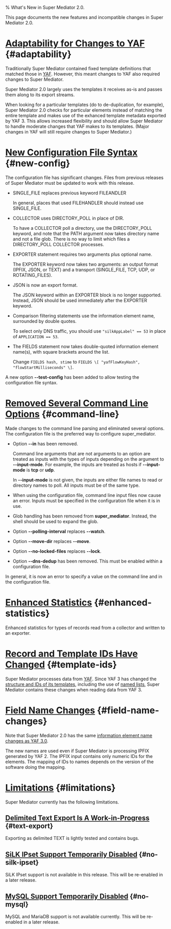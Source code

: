 % What's New in Super Mediator 2.0.

<!--
    Copyright (C) 2014-2023 Carnegie Mellon University
    See license information in LICENSE.txt.
-->
<!--
    @DISTRIBUTION_STATEMENT_BEGIN@
    Super Mediator 2.0.0

    Copyright 2023 Carnegie Mellon University.

    NO WARRANTY. THIS CARNEGIE MELLON UNIVERSITY AND SOFTWARE ENGINEERING
    INSTITUTE MATERIAL IS FURNISHED ON AN "AS-IS" BASIS. CARNEGIE MELLON
    UNIVERSITY MAKES NO WARRANTIES OF ANY KIND, EITHER EXPRESSED OR IMPLIED,
    AS TO ANY MATTER INCLUDING, BUT NOT LIMITED TO, WARRANTY OF FITNESS FOR
    PURPOSE OR MERCHANTABILITY, EXCLUSIVITY, OR RESULTS OBTAINED FROM USE OF
    THE MATERIAL. CARNEGIE MELLON UNIVERSITY DOES NOT MAKE ANY WARRANTY OF
    ANY KIND WITH RESPECT TO FREEDOM FROM PATENT, TRADEMARK, OR COPYRIGHT
    INFRINGEMENT.

    Licensed under a GNU GPL 2.0-style license, please see LICENSE.txt or
    contact permission@sei.cmu.edu for full terms.

    [DISTRIBUTION STATEMENT A] This material has been approved for public
    release and unlimited distribution.  Please see Copyright notice for
    non-US Government use and distribution.

    GOVERNMENT PURPOSE RIGHTS - Software and Software Documentation
    Contract No.: FA8702-15-D-0002
    Contractor Name: Carnegie Mellon University
    Contractor Address: 4500 Fifth Avenue, Pittsburgh, PA 15213

    The Government's rights to use, modify, reproduce, release, perform,
    display, or disclose this software are restricted by paragraph (b)(2) of
    the Rights in Noncommercial Computer Software and Noncommercial Computer
    Software Documentation clause contained in the above identified
    contract. No restrictions apply after the expiration date shown
    above. Any reproduction of the software or portions thereof marked with
    this legend must also reproduce the markings.

    This Software includes and/or makes use of Third-Party Software each
    subject to its own license.

    DM23-2321
    @DISTRIBUTION_STATEMENT_END@
-->

This page documents the new features and incompatible changes in Super
Mediator 2.0.

# [Adaptability for Changes to YAF](#adaptability) {#adaptability}

Traditionally Super Mediator contained fixed template definitions that
matched those in [YAF][]. However, this meant changes to YAF also required
changes to Super Mediator.

Super Mediator 2.0 largely uses the templates it receives as-is and passes
them along to its export streams.

When looking for a particular templates (do to de-duplication, for example),
Super Mediator 2.0 checks for particular elements instead of matching the
entire template and makes use of the exhanced template metadata exported by
YAF 3. This allows increased flexibility and should allow Super Mediator to
handle moderate changes that YAF makes to its templates. (Major changes in
YAF will still require changes to Super Mediator.)

# [New Configuration File Syntax](#new-config) {#new-config}

The configuration file has significant changes. Files from previous releases
of Super Mediator must be updated to work with this release.

-   SINGLE\_FILE replaces previous keyword FILEANDLER

    In general, places that used FILEHANDLER should instead use
    SINGLE\_FILE.

-   COLLECTOR uses DIRECTORY\_POLL in place of DIR.

    To have a COLLECTOR poll a directory, use the DIRECTORY\_POLL keyword,
    and note that the PATH argument now takes directory name and not a file
    glob. There is no way to limit which files a DIRECTORY\_POLL COLLECTOR
    processes.

-   EXPORTER statement requires two arguments plus optional name.

    The EXPORTER keyword now takes two arguments: an output format (IPFIX,
    JSON, or TEXT) and a transport (SINGLE\_FILE, TCP, UDP, or
    ROTATING\_FILES).

-   JSON is now an export format.

    The JSON keyword within an EXPORTER block is no longer supported.
    Instead, JSON should be used immediately after the EXPORTER keyword.

-   Comparison filtering statements use the information element name,
    surrounded by double quotes.

    To select only DNS traffic, you should use `"silkAppLabel" == 53` in
    place of `APPLICATION == 53`.

-   The FIELDS statement now takes double-quoted information element
    name(s), with square brackets around the list.

    Change `FIELDS hash, stime` to `FIELDS \[ "yafFlowKeyHash",
    "flowStartMilliseconds" \]`.

A new option **--test-config** has been added to allow testing the
configuration file syntax.

# [Removed Several Command Line Options](#command-line) {#command-line}

Made changes to the command line parsing and eliminated several options.
The configuration file is the preferred way to configure super_mediator.

-   Option **--in** has been removed.

    Command line arguments that are not arguments to an option are treated
    as inputs with the types of inputs depending on the argument to
    **--input-mode**. For example, the inputs are treated as hosts if
    **--input-mode** is **tcp** or **udp**.

    In **--input-mode** is not given, the inputs are either file names to
    read or directory names to poll. All inputs must be of the same type.

-   When using the configuration file, command line input files now cause an
    error. Inputs must be specified in the configuration file when it is in
    use.

-   Glob handling has been removed from **super\_mediator**. Instead, the
    shell should be used to expand the glob.

-   Option **--polling-interval** replaces **--watch**.

-   Option **--move-dir** replaces **--move**.

-   Option **--no-locked-files** replaces **--lock**.

-   Option **--dns-dedup** has been removed. This must be enabled within a
    configuration file.

In general, it is now an error to specify a value on the command line and in
the configuration file.

# [Enhanced Statistics](#enhanced-statistics) {#enhanced-statistics}

Enhanced statistics for types of records read from a collector and written
to an exporter.

# [Record and Template IDs Have Changed](#template-ids) {#template-ids}

Super Mediator processes data from [YAF][]. Since YAF 3 has changed the
[structure and IDs of its templates][yaf_templates], including the use of
[named lists][yaf_lists], Super Mediator contains these changes when reading
data from YAF 3.

# [Field Name Changes](#field-name-changes) {#field-name-changes}

Note that Super Mediator 2.0 has the same [information element name
changes as YAF 3.0][yaf_renaming].

The new names are used even if Super Mediator is processing IPFIX generated
by YAF 2. The IPFIX input contains only numeric IDs for the elements. The
mapping of IDs to names depends on the version of the software doing the
mapping.

# [Limitations](#limitations) {#limitations}

Super Mediator currently has the following limitations.

## [Delimited Text Export Is A Work-in-Progress](#text-export) {#text-export}

Exporting as delimited TEXT is lightly tested and contains bugs.

## [SiLK IPset Support Temporarily Disabled](#no-silk-ipset) {#no-silk-ipset}

SiLK IPset support is not available in this release. This will be re-enabled
in a later release.

## [MySQL Support Temporarily Disabled](#no-mysql) {#no-mysql}

MySQL and MariaDB support is not available currently. This will be
re-enabled in a later release.


[YAF]:              /yaf/index.html
[yaf_lists]:        /yaf/new_yaf3.html#named_lists
[yaf_renaming]:     /yaf/new_yaf3.html#ie-renaming
[yaf_templates]:    /yaf/new_yaf3.html#templates

[//]: # (Local variables:)
[//]: # (fill-column: 76)
[//]: # (indent-tabs-mode: nil)
[//]: # (sentence-end-double-space: nil)
[//]: # (tab-width: 8)
[//]: # (End:)
